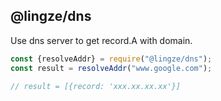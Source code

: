 ## @lingze/dns

Use dns server to get record.A with domain.

```js
const {resolveAddr} = require("@lingze/dns");
const result = resolveAddr("www.google.com");

// result = [{record: 'xxx.xx.xx.xx'}]
```